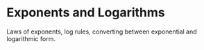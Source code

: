 # Exponents and Logarithms
Laws of exponents, log rules, converting between exponential and logarithmic form.
